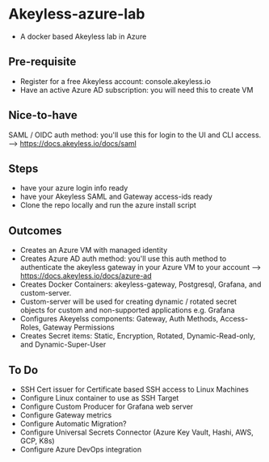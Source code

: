 # Akeyless-azure-lab
* A docker based Akeyless lab in Azure

## Pre-requisite
* Register for a free Akeyless account: console.akeyless.io
* Have an active Azure AD subscription: you will need this to create VM

## Nice-to-have
SAML / OIDC auth method: you'll use this for login to the UI and CLI access. --> https://docs.akeyless.io/docs/saml

## Steps
* have your azure login info ready
* have your Akeyless SAML and Gateway access-ids ready
* Clone the repo locally and run the azure install script

## Outcomes
* Creates an Azure VM with managed identity
* Creates Azure AD auth method:  you'll use this auth method to authenticate the akeyless gateway in your Azure VM to your account --> https://docs.akeyless.io/docs/azure-ad
* Creates Docker Containers: akeyless-gateway, Postgresql, Grafana, and custom-server.
* Custom-server will be used for creating dynamic / rotated secret objects for custom and non-supported applications e.g. Grafana
* Configures Akeyelss components: Gateway, Auth Methods, Access-Roles, Gateway Permissions
* Creates Secret items: Static, Encryption, Rotated, Dynamic-Read-only, and Dynamic-Super-User

## To Do
* SSH Cert issuer for Certificate based SSH access to Linux Machines
* Configure Linux container to use as SSH Target
* Configure Custom Producer for Grafana web server
* Configure Gateway metrics
* Configure Automatic Migration?
* Configure Universal Secrets Connector (Azure Key Vault, Hashi, AWS, GCP, K8s)
* Configure Azure DevOps integration
